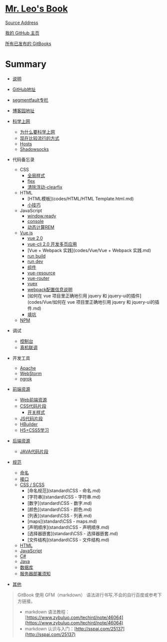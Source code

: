# [Mr. Leo's Book](https://mrleo.gitbooks.io/books/content/)


[Source Address](https://github.com/MrLeo/books.git)

[我的 GitHub 主页](https://github.com/MrLeo)

[所有已发布的 GitBooks](https://www.gitbook.com/@mrleo)


# Summary

* [说明](README.md)
* [GitHub地址](https://github.com/MrLeo)
* [segmentfault专栏](https://segmentfault.com/blog/mr-leo)
* [博客园地址](http:/www.cnblogs.com/blog-leo)

* [科学上网](GFW/README.md)
     * [为什么要科学上网](GFW/why.md)
     * [现在比较流行的方式](GFW/how.md)
     * [Hosts](GFW/hosts.md)
     * [Shadowsocks](GFW/shadowsocks.md)

* 代码备忘录
     * CSS
         * [全局样式](codes/CSS/global.md)
         * [flex](codes/CSS/flex.md)
         * [清除浮动-clearfix](codes/CSS/clearfix.css.md)
     * HTML
         * [HTML模板](codes/HTML/HTML Template.html.md)
         * [小技巧](codes/HTML/小技巧.md)
     * JavaScript
         * [window.ready](codes/JavaScript/window.ready.md)
         * [console](codes/JavaScript/console.md)
         * [动态计算REM](codes/JavaScript/动态计算REM.md)
     * [Vue.js](codes/Vue/README.md)
         * [vue 2.0](codes/Vue/vue2.0.md)
         * [vue-cli 2.0 开发多页应用](codes/Vue/vue-cli多页应用.md)
         * [Vue + Webpack 实践](codes/Vue/Vue + Webpack 实践.md)
         * [run build](codes/Vue/run_build.md)
         * [run dev](codes/Vue/run_dev.md)
         * [组件](codes/Vue/组件.md)
         * [vue-resource](codes/Vue/vue-resource.md)
         * [vue-router](codes/Vue/vue-router.md)
         * [vuex](codes/Vue/vuex.md)
         * [webpack配置信息说明](codes/Vue/webpack配置信息说明.md)
         * [如何在 vue 项目里正确地引用 jquery 和 jquery-ui的插件](codes/Vue/如何在 vue 项目里正确地引用 jquery 和 jquery-ui的插件.md)
         * [填坑](codes/Vue/错误收集.md)
     * [NPM](C:/Users/lxbin/Documents/WWW/books/codes/NPM.md)

* 调试
     * [控制台](resource/console.md)
     * [真机联调](resource/spy-debugger.md)

* 开发工具
     * [Apache](tools/Apache.md)
     * [WebStorm](tools/WebStorm.md)
     * [ngrok](tools/ngrok.md)

* [前端资源](resource/README.md)
     * [Web前端资源](resource/Web前端.md)
     * [CSS代码片段](resource/CSS代码片段.md)
       * [开关样式](resource/switch.md)
     * [JS代码片段](resource/JS代码片段.md)
     * [HBuilder](resource/HBuilder.md)
     * [H5+CSS5学习](resource/H5+CSS3.md)

* [后端资源](resource2/README.md)
     * [JAVA代码片段](resource2/java.md)

* [规范](standard/README.md)
     * [命名](standard/命名.md)
     * [接口](standard/接口.md)
     * [CSS / SCSS](standard/CSS.md)
          * [命名规范](standard\CSS - 命名.md)
          * [字符串](standard\CSS - 字符串.md)
          * [数字](standard\CSS - 数字.md)
          * [颜色](standard\CSS - 颜色.md)
          * [列表](standard\CSS - 列表.md)
          * [maps](standard\CSS - maps.md)
          * [声明顺序](standard\CSS - 声明顺序.md)
          * [选择器嵌套](standard\CSS - 选择器嵌套.md)
          * [文件结构](standard\CSS - 文件结构.md)
     * [HTML](standard/HTML.md)
     * [JavaScript](standard/JavaScript.md)
     * [C#](standard/csharp.md)
     * [Java](standard/java.md)
     * [数据库](standard/数据库.md)
     * [服务器部署须知](standard/项目部署须知.md)

* [其他](other)




> GitBook 使用 GFM（markdown） 语法进行书写,不会的自行百度或参考下方链接。
> - markdown 语法教程：[https://www.zybuluo.com/techird/note/46064](https://www.zybuluo.com/techird/note/46064)
> - markdown 认识与入门：[http://sspai.com/25137](http://sspai.com/25137)
